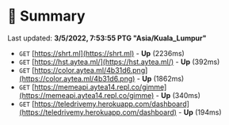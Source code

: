 # 📖 Summary
Last updated: **3/5/2022, 7:53:55 PTG "Asia/Kuala_Lumpur"**

- `GET` [https://shrt.ml](https://shrt.ml) - **Up** (2236ms)
- `GET` [https://hst.aytea.ml/](https://hst.aytea.ml/) - **Up** (392ms)
- `GET` [https://color.aytea.ml/4b31d6.png](https://color.aytea.ml/4b31d6.png) - **Up** (1862ms)
- `GET` [https://memeapi.aytea14.repl.co/gimme](https://memeapi.aytea14.repl.co/gimme) - **Up** (340ms)
- `GET` [https://teledrivemy.herokuapp.com/dashboard](https://teledrivemy.herokuapp.com/dashboard) - **Up** (194ms)
